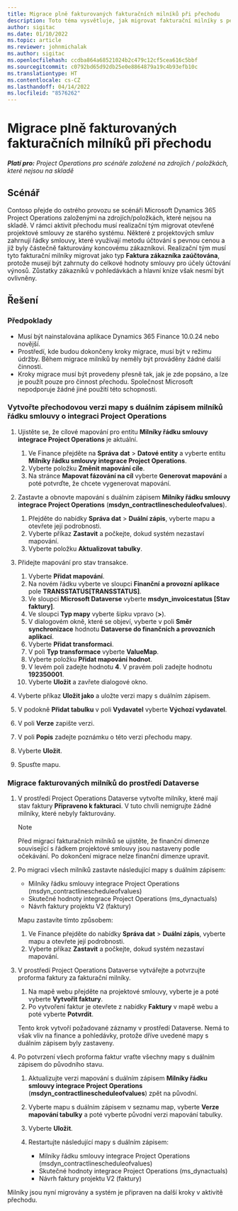 ```yaml
---
title: Migrace plně fakturovaných fakturačních milníků při přechodu
description: Toto téma vysvětluje, jak migrovat fakturační milníky s pevnou cenou, které byly zákazníkovi fakturovány za otevřené projektové smlouvy před datem uvedení do provozu.
author: sigitac
ms.date: 01/10/2022
ms.topic: article
ms.reviewer: johnmichalak
ms.author: sigitac
ms.openlocfilehash: ccdba864a68521024b2c479c12cf5cea616c5bbf
ms.sourcegitcommit: c0792bd65d92db25e0e8864879a19c4b93efb10c
ms.translationtype: HT
ms.contentlocale: cs-CZ
ms.lasthandoff: 04/14/2022
ms.locfileid: "8576262"
---
```

# <a name="migrate-fully-invoiced-billing-milestones-at-cutover"></a>Migrace plně fakturovaných fakturačních milníků při přechodu

_**Platí pro:** Project Operations pro scénáře založené na zdrojích / položkách, které nejsou na skladě_

## <a name="scenario"></a>Scénář

Contoso přejde do ostrého provozu se scénáři Microsoft Dynamics 365 Project Operations založenými na zdrojích/položkách, které nejsou na skladě. V rámci aktivit přechodu musí realizační tým migrovat otevřené projektové smlouvy ze starého systému. Některé z projektových smluv zahrnují řádky smlouvy, které využívají metodu účtování s pevnou cenou a již byly částečně fakturovány koncovému zákazníkovi. Realizační tým musí tyto fakturační milníky migrovat jako typ **Faktura zákazníka zaúčtována**, protože musejí být zahrnuty do celkové hodnoty smlouvy pro účely účtování výnosů. Zůstatky zákazníků v pohledávkách a hlavní knize však nesmí být ovlivněny.

## <a name="solution"></a>Řešení

### <a name="prerequisites"></a>Předpoklady

- Musí být nainstalována aplikace Dynamics 365 Finance 10.0.24 nebo novější.
- Prostředí, kde budou dokončeny kroky migrace, musí být v režimu údržby. Během migrace milníků by neměly být prováděny žádné další činnosti.
- Kroky migrace musí být provedeny přesně tak, jak je zde popsáno, a lze je použít pouze pro činnost přechodu. Společnost Microsoft nepodporuje žádné jiné použití této schopnosti.

### <a name="create-a-cutover-version-of-the-project-operations-integration-contract-line-milestones-dual-write-map"></a>Vytvořte přechodovou verzi mapy s duálním zápisem milníků řádku smlouvy o integraci Project Operations 

1. Ujistěte se, že cílové mapování pro entitu **Milníky řádku smlouvy integrace Project Operations** je aktuální. 

    1. Ve Finance přejděte na **Správa dat** \> **Datové entity** a vyberte entitu **Milníky řádku smlouvy integrace Project Operations**. 
    2. Vyberte položku **Změnit mapování cíle**. 
    3. Na stránce **Mapovat fázování na cíl** vyberte **Generovat mapování** a poté potvrďte, že chcete vygenerovat mapování.

2. Zastavte a obnovte mapování s duálním zápisem **Milníky řádku smlouvy integrace Project Operations** (**msdyn\_contractlinescheduleofvalues**). 

    1. Přejděte do nabídky **Správa dat** \> **Duální zápis**, vyberte mapu a otevřete její podrobnosti. 
    2. Vyberte příkaz **Zastavit** a počkejte, dokud systém nezastaví mapování. 
    3. Vyberte položku **Aktualizovat tabulky**.

3. Přidejte mapování pro stav transakce.

    1. Vyberte **Přidat mapování**.
    2. Na novém řádku vyberte ve sloupci **Finanční a provozní aplikace** pole **TRANSSTATUS\[TRANSSTATUS\]**.
    3. Ve sloupci **Microsoft Dataverse** vyberte **msdyn\_invoicestatus \[Stav faktury\]**.
    4. Ve sloupci **Typ mapy** vyberte šipku vpravo (**\>**).
    5. V dialogovém okně, které se objeví, vyberte v poli **Směr synchronizace** hodnotu **Dataverse do finančních a provozních aplikací**.
    6. Vyberte **Přidat transformaci**.
    7. V poli **Typ transformace** vyberte **ValueMap**.
    8. Vyberte položku **Přidat mapování hodnot**.
    9. V levém poli zadejte hodnotu **4**. V pravém poli zadejte hodnotu **192350001**. 
    10. Vyberte **Uložit** a zavřete dialogové okno.

4. Vyberte příkaz **Uložit jako** a uložte verzi mapy s duálním zápisem. 
5. V podokně **Přidat tabulku** v poli **Vydavatel** vyberte **Výchozí vydavatel**.
6. V poli **Verze** zapište verzi.
7. V poli **Popis** zadejte poznámku o této verzi přechodu mapy. 
8. Vyberte **Uložit**.
9. Spusťte mapu.

### <a name="migrate-invoiced-milestones-to-the-dataverse-environment"></a>Migrace fakturovaných milníků do prostředí Dataverse

1. V prostředí Project Operations Dataverse vytvořte milníky, které mají stav faktury **Připraveno k fakturaci**. V tuto chvíli nemigrujte žádné milníky, které nebyly fakturovány.

    > [!NOTE]
    > Před migrací fakturačních milníků se ujistěte, že finanční dimenze související s řádkem projektové smlouvy jsou nastaveny podle očekávání. Po dokončení migrace nelze finanční dimenze upravit.

2. Po migraci všech milníků zastavte následující mapy s duálním zápisem:

    - Milníky řádku smlouvy integrace Project Operations (msdyn\_contractlinescheduleofvalues)
    - Skutečné hodnoty integrace Project Operations (ms\_dynactuals)
    - Návrh faktury projektu V2 (faktury)

    Mapu zastavíte tímto způsobem:

    1. Ve Finance přejděte do nabídky **Správa dat** \> **Duální zápis**, vyberte mapu a otevřete její podrobnosti.
    2. Vyberte příkaz **Zastavit** a počkejte, dokud systém nezastaví mapování.

3. V prostředí Project Operations Dataverse vytvářejte a potvrzujte proforma faktury za fakturační milníky. 

    1. Na mapě webu přejděte na projektové smlouvy, vyberte je a poté vyberte **Vytvořit faktury**.
    2. Po vytvoření faktur je otevřete z nabídky **Faktury** v mapě webu a poté vyberte **Potvrdit**.

    Tento krok vytvoří požadované záznamy v prostředí Dataverse. Nemá to však vliv na finance a pohledávky, protože dříve uvedené mapy s duálním zápisem byly zastaveny.

4. Po potvrzení všech proforma faktur vraťte všechny mapy s duálním zápisem do původního stavu.

    1. Aktualizujte verzi mapování s duálním zápisem **Milníky řádku smlouvy integrace Project Operations** (**msdyn\_contractlinescheduleofvalues**) zpět na původní. 
    2. Vyberte mapu s duálním zápisem v seznamu map, vyberte **Verze mapování tabulky** a poté vyberte původní verzi mapování tabulky.
    3. Vyberte **Uložit**.
    4. Restartujte následující mapy s duálním zápisem:

        - Milníky řádku smlouvy integrace Project Operations (msdyn\_contractlinescheduleofvalues)
        - Skutečné hodnoty integrace Project Operations (ms\_dynactuals)
        - Návrh faktury projektu V2 (faktury)

Milníky jsou nyní migrovány a systém je připraven na další kroky v aktivitě přechodu.
